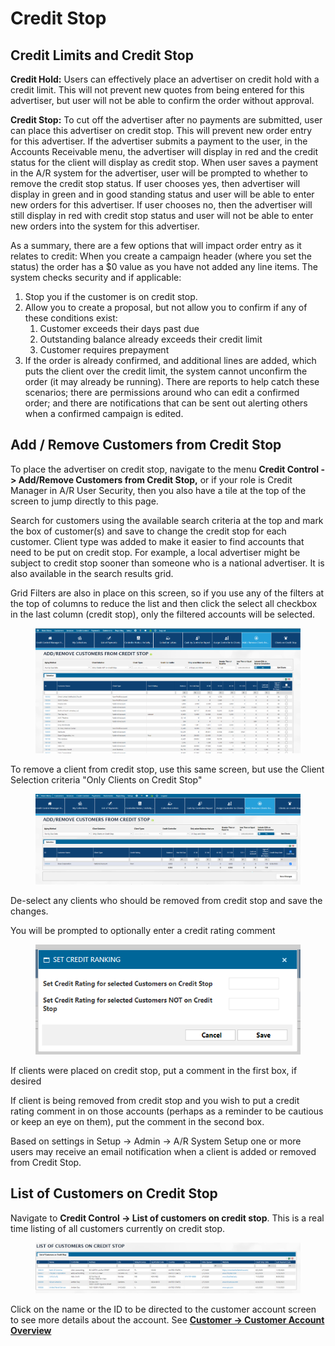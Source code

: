# Credit Stop

## Credit Limits and Credit Stop <a href="#bookmark29" id="bookmark29"></a>

**Credit Hold:** Users can effectively place an advertiser on credit hold with a credit limit. This will not prevent new quotes from being entered for this advertiser, but user will not be able to confirm the order without approval.

**Credit Stop:** To cut off the advertiser after no payments are submitted, user can place this advertiser on credit stop. This will prevent new order entry for this advertiser. If the advertiser submits a payment to the user, in the Accounts Receivable menu, the advertiser will display in red and the credit status for the client will display as credit stop. When user saves a payment in the A/R system for the advertiser, user will be prompted to whether to remove the credit stop status. If user chooses yes, then advertiser will display in green and in good standing status and user will be able to enter new orders for this advertiser. If user chooses no, then the advertiser will still display in red with credit stop status and user will not be able to enter new orders into the system for this advertiser.

As a summary, there are a few options that will impact order entry as it relates to credit: When you create a campaign header (where you set the status) the order has a $0 value as you have not added any line items. The system checks security and if applicable:

1. Stop you if the customer is on credit stop.
2. Allow you to create a proposal, but not allow you to confirm if any of these conditions exist:
   1. Customer exceeds their days past due
   2. Outstanding balance already exceeds their credit limit
   3. Customer requires prepayment
3. If the order is already confirmed, and additional lines are added, which puts the client over the credit limit, the system cannot unconfirm the order (it may already be running). There are reports to help catch these scenarios; there are permissions around who can edit a confirmed order; and there are notifications that can be sent out alerting others when a confirmed campaign is edited.

## Add / Remove Customers from Credit Stop

To place the advertiser on credit stop, navigate to the menu **Credit Control -> Add/Remove Customers from Credit Stop,** or if your role is Credit Manager in A/R User Security, then you also have a tile at the top of the screen to jump directly to this page.

Search for customers using the available search criteria at the top and mark the box of customer(s) and save to change the credit stop for each customer. Client type was added to make it easier to find accounts that need to be put on credit stop. For example, a local advertiser might be subject to credit stop sooner than someone who is a national advertiser. It is also available in the search results grid.

Grid Filters are also in place on this screen, so if you use any of the filters at the top of columns to reduce the list and then click the select all checkbox in the last column (credit stop), only the filtered accounts will be selected.

<figure><img src="../../../.gitbook/assets/image (252).png" alt=""><figcaption></figcaption></figure>

To remove a client from credit stop, use this same screen, but use the Client Selection criteria "Only Clients on Credit Stop"

<figure><img src="../../../.gitbook/assets/image (253).png" alt=""><figcaption></figcaption></figure>

De-select any clients who should be removed from credit stop and save the changes.

You will be prompted to optionally enter a credit rating comment

<figure><img src="../../../.gitbook/assets/image (453).png" alt=""><figcaption></figcaption></figure>

If clients were placed on credit stop, put a comment in the first box, if desired

If client is being removed from credit stop and you wish to put a credit rating comment in on those accounts (perhaps as a reminder to be cautious or keep an eye on them), put the comment in the second box.

Based on settings in Setup -> Admin -> A/R System Setup one or more users may receive an email notification when a client is added or removed from Credit Stop.

## List of Customers on Credit Stop

Navigate to **Credit Control -> List of customers on credit stop**. This is a real time listing of all customers currently on credit stop.

<figure><img src="../../../.gitbook/assets/image (582).png" alt=""><figcaption></figcaption></figure>

Click on the name or the ID to be directed to the customer account screen to see more details about the account. See [**Customer -> Customer Account Overview**](../customers-a-r/#\_toc124065030)
